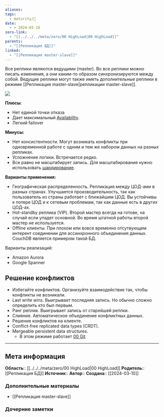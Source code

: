 ```yaml
---
aliases: 
tags:
  - maturity/🌱
date:
  - - 2024-03-10
zero-link:
  - "[[../../../meta/zero/00 HighLoad|00 HighLoad]]"
parents:
  - "[[Репликация БД]]"
linked:
  - "[[Репликация master-slave]]"
---
```

Все реплики являются ведущими (master). Во все реплики можно писать изменения, а они каким-то образом синхронизируются между собой. Ведущие реплики могут также иметь дополнительные реплики в режиме [[Репликация master-slave|репликации master-slave]].

![](Pasted%20image%2020240206194251.png)

**Плюсы**:
- Нет единой точки отказа
- Дает максимальный [Availability](../../../../../_inbox/Availability.md).
- Легкий failover

**Минусы:**
- Нет консистентности. Могут возникать конфликты при одновременной работе с одним и тем же набором данных на разных репликах.
- Усложнение логики. Встречается редко.
- Все равно не масштабирует запись. Для масштабирования нужно использовать [шардирование](Шардирование%20БД.md).

**Варианты применения:**
- Географическая распределенность. Репликация между ЦОД-ами в разных странах. Улучшается производительность, так как пользователь из страны работает с ближайшим ЦОД. Вы устойчивы к потере ЦОД и к сетевым проблемам, так как данные есть в других ЦОД-ах.
- Hot-standby реплика (VIP). Второй мастер всегда на готове, на случай если упадет основной. Во время штатной работы второй мастер не используется.
- Offline клиенты. При плохом или вовсе временно отсутвующем интерент соединении для ассинхронного объединения данных. CouchDB является примером такой БД.

Варианты реализаций:
- Amazon Aurora
- Google Spanner
## Решение конфликтов
- Избегайте конфликтов. Организуйте взаимодействие так, чтобы конфликты не возникали.
- Last write wins.  Выигрывает последняя запись. Но обычно сложно определить кто был первым.
- Ранг реплик. Выигрывает запись от старейшей реплки.
- Слияние. Автоматическое объединение конфликтных данных.
- Решение конфликтов на клиенте.
- Conflict-free replicated data types (CRDT). 
- Mergeable persistent data structures.
	- В этом режиме работает [00 Git](../../../meta/zero/00%20Git.md)
***
## Мета информация
**Область**:: [[../../../meta/zero/00 HighLoad|00 HighLoad]]
**Родитель**:: [[Репликация БД]]
**Источник**:: 
**Автор**:: 
**Создана**:: [[2024-03-10]]
### Дополнительные материалы
- [[Репликация master-slave]]
### Дочерние заметки
<!-- QueryToSerialize: LIST FROM [[]] WHERE contains(Родитель, this.file.link) or contains(parents, this.file.link) -->
